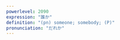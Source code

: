 ```yaml
---
powerlevel: 2090
expression: "誰か"
definition: "(pn) someone; somebody; (P)"
pronunciation: "だれか"
---
```

